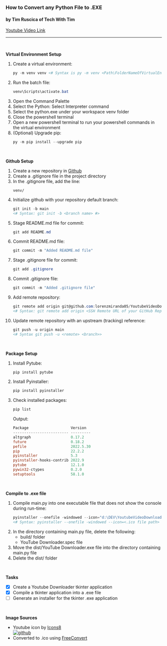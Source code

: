 ### **How to Convert any Python File to .EXE**
#### by Tim Ruscica of Tech With Tim

[Youtube Video Link][Tech With Tim]

---


<br  />

**Virtual Environment Setup**
1. Create a virtual environment:
    ```powershell
    py -m venv venv <# Syntax is py -m venv <Path\FolderNameOfVirtualEnvironment> #>
    ```
1. Run the batch file:
    ```powershell
    venv\Scripts\activate.bat
    ```
1. Open the Command Palette
1. Select the Python: Select Interpreter command
1. Select the python.exe under your workspace venv folder
1. Close the powershell terminal
1. Open a new powershell terminal to run your powershell commands in the virtual environment
1. (Optional) Upgrade pip:
    ```powershell
    py -m pip install --upgrade pip
    ```


<br  />

**Github Setup**
1. Create a new repository in [Github](https://github.com)
1. Create a .gitignore file in the project directory
1. In the .gitignore file, add the line:
    ```
    venv/
    ```
1. Initialize github with your repository default branch:
    ```powershell
    git init -b main
    <# Syntax: git init -b <branch name> #>
    ```
1. Stage README.md file for commit:
    ```powershell
    git add README.md
    ```
1. Commit README.md file:
    ```powershell
    git commit -m "Added README.md file"
    ```
1. Stage .gitignore file for commit:
    ```powershell
    git add .gitignore
    ```
1. Commit .gitignore file:
    ```powershell
    git commit -m "Added .gitignore file"
    ```
1. Add remote repository:
    ```powershell
    git remote add origin git@github.com:lorenzmiranda05/YoutubeVideoDownloader.git
    <# Syntax: git remote add origin <SSH Remote URL of your GitHub Repository> #>
    ```
1. Update remote repository with an upstream (tracking) reference:
    ```powershell
    git push -u origin main
    <# Syntax git push -u <remote> <branch>>
    ```


<br  />

**Package Setup**
1. Install Pytube:
    ```powershell
    pip install pytube
    ```
1. Install Pyinstaller:
    ```powershell
    pip install pyinstaller
    ```
1. Check installed packages:
    ```powershell
    pip list
    ```
    Output:
    ```powershell    
    Package                   Version
   ------------------------- ---------
    altgraph                  0.17.2
    future                    0.18.2
    pefile                    2022.5.30
    pip                       22.2.2
    pyinstaller               5.3
    pyinstaller-hooks-contrib 2022.9
    pytube                    12.1.0
    pywin32-ctypes            0.2.0
    setuptools                58.1.0
    ```


<br  />

**Compile to .exe file**
1. Compile main.py into one executable file that does not show the console during run-time:
    ```powershell
    pyinstaller --onefile -windowed --icon="d:\DEV\YoutubeVideoDownloader\Assets\Images\Youtube\icons8-youtube-60.ico" --name="YouTube Downloader" --version-file=FILE main.py
    <# Syntax: pyinstaller --onefile -windowed --icon=<.ico file path> --name=<.exe file name> --version-file=<file containing application metadata> <scriptName.py> #>
    ```
1. In the directory containing main.py file, delete the following:
    * build/ folder
    * YouTube Downloader.spec file
1. Move the dist/YouTube Downloader.exe file into the directory containing main.py file
1. Delete the dist/ folder

<br  />

**Tasks**
* [x] Create a Youtube Downloader tkinter application
* [x] Compile a tkinter application into a .exe file
* [ ] Generate an installer for the tkinter .exe application

<br  />

**Image Sources**
*  Youtube icon by [Icons8][Icons8]
    <br  />
    [![github](https://img.icons8.com/doodle/48/youtube-play--v2.png)][Youtube]
* Converted to .ico using [FreeConvert][FreeConvert]


<!-- Reusable and Invisible URL Definitions  -->
[Github]: https://github.com
[Youtube]: https://icons8.com/icon/szxM3fi4e37N/youtube
[Icons8]: https://icons8.com
[FreeConvert]: https://www.freeconvert.com/png-to-ico
[Tech With Tim]: https://www.youtube.com/watch?v=UZX5kH72Yx4
